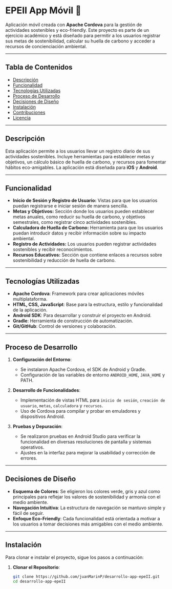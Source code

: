 # EPEII App Móvil 📱

Aplicación móvil creada con **Apache Cordova** para la gestión de actividades sostenibles y eco-friendly. Este proyecto es parte de un ejercicio académico y está diseñado para permitir a los usuarios registrar sus metas de sostenibilidad, calcular su huella de carbono y acceder a recursos de concienciación ambiental.

---

## Tabla de Contenidos

- [Descripción](#descripción)
- [Funcionalidad](#funcionalidad)
- [Tecnologías Utilizadas](#tecnologías-utilizadas)
- [Proceso de Desarrollo](#proceso-de-desarrollo)
- [Decisiones de Diseño](#decisiones-de-diseño)
- [Instalación](#instalación)
- [Contribuciones](#contribuciones)
- [Licencia](#licencia)

---

## Descripción

Esta aplicación permite a los usuarios llevar un registro diario de sus actividades sostenibles. Incluye herramientas para establecer metas y objetivos, un cálculo básico de huella de carbono, y recursos para fomentar hábitos eco-amigables. La aplicación está diseñada para **iOS** y **Android**.

---

## Funcionalidad

- **Inicio de Sesión y Registro de Usuario:** Vistas para que los usuarios puedan registrarse e iniciar sesión de manera sencilla.
- **Metas y Objetivos:** Sección donde los usuarios pueden establecer metas anuales, como reducir su huella de carbono, y objetivos semestrales, como registrar cinco actividades sostenibles.
- **Calculadora de Huella de Carbono:** Herramienta para que los usuarios puedan introducir datos y recibir información sobre su impacto ambiental.
- **Registro de Actividades:** Los usuarios pueden registrar actividades sostenibles y recibir reconocimientos.
- **Recursos Educativos:** Sección que contiene enlaces a recursos sobre sostenibilidad y reducción de huella de carbono.

---

## Tecnologías Utilizadas

- **Apache Cordova**: Framework para crear aplicaciones móviles multiplataforma.
- **HTML, CSS, JavaScript**: Base para la estructura, estilo y funcionalidad de la aplicación.
- **Android SDK**: Para desarrollar y construir el proyecto en Android.
- **Gradle**: Herramienta de construcción de automatización.
- **Git/GitHub**: Control de versiones y colaboración.

---

## Proceso de Desarrollo

1. **Configuración del Entorno**:
   - Se instalaron Apache Cordova, el SDK de Android y Gradle.
   - Configuración de las variables de entorno `ANDROID_HOME`, `JAVA_HOME` y PATH.
   
2. **Desarrollo de Funcionalidades**:
   - Implementación de vistas HTML para `inicio de sesión`, `creación de usuario`, `metas`, `calculadora` y `recursos`.
   - Uso de Cordova para compilar y probar en emuladores y dispositivos Android.

3. **Pruebas y Depuración**:
   - Se realizaron pruebas en Android Studio para verificar la funcionalidad en diversas resoluciones de pantalla y sistemas operativos.
   - Ajustes en la interfaz para mejorar la usabilidad y corrección de errores.

---

## Decisiones de Diseño

- **Esquema de Colores**: Se eligieron los colores verde, gris y azul como principales para reflejar los valores de sostenibilidad y armonía con el medio ambiente.
- **Navegación Intuitiva**: La estructura de navegación se mantuvo simple y fácil de seguir.
- **Enfoque Eco-Friendly**: Cada funcionalidad está orientada a motivar a los usuarios a tomar decisiones más amigables con el medio ambiente.

---

## Instalación

Para clonar e instalar el proyecto, sigue los pasos a continuación:

1. **Clonar el Repositorio**:
   ```bash
   git clone https://github.com/juanMarinP/desarrollo-app-epeII.git
   cd desarrollo-app-epeII

